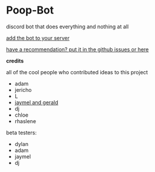 # Poop-Bot
discord bot that does everything and nothing at all

[add the bot to your server](https://discord.com/oauth2/authorize?client_id=870509901758201857&permissions=8&scope=bot)

[have a recommendation? put it in the github issues or here](https://forms.gle/jz4bemZKgjj4d1oWA)

**credits**

all of the cool people who contributed ideas to this project

- adam
- jericho 
- L
- [jaymel and gerald](https://github.com/itslemony/gerald)
- dj
- chloe
- rhaslene

beta testers: 

- dylan
- adam
- jaymel
- dj
